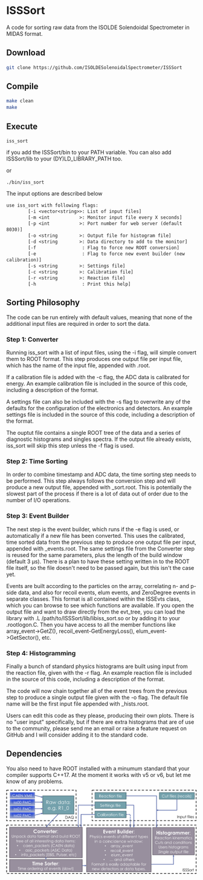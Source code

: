 # ISSSort

A code for sorting raw data from the ISOLDE Solendoidal Spectrometer in MIDAS format.

## Download

```bash
git clone https://github.com/ISOLDESolenoidalSpectrometer/ISSSort
```

## Compile

```bash
make clean
make
```


## Execute

```
iss_sort
```
if you add the ISSSort/bin to your PATH variable. You can also add ISSSort/lib to your (DY)LD_LIBRARY_PATH too.

or
```
./bin/iss_sort
```

The input options are described below

```
use iss_sort with following flags:
        [-i <vector<string>>: List of input files]
        [-m <int           >: Monitor input file every X seconds]
        [-p <int           >: Port number for web server (default 8030)]
        [-o <string        >: Output file for histogram file]
        [-d <string        >: Data directory to add to the monitor]
        [-f                 : Flag to force new ROOT conversion]
        [-e                 : Flag to force new event builder (new calibration)]
        [-s <string        >: Settings file]
        [-c <string        >: Calibration file]
        [-r <string        >: Reaction file]
        [-h                 : Print this help]
```

## Sorting Philosophy

The code can be run entirely with default values, meaning that none of the additional input files are required in order to sort the data.

### Step 1: Converter
Running iss_sort with a list of input files, using the -i flag, will simple convert them to ROOT format.
This step produces one output file per input file, which has the name of the input file, appended with .root.

If a calibration file is added with the -c flag, the ADC data is calibrated for energy.
An example calibration file is included in the source of this code, including a description of the format.

A settings file can also be included with the -s flag to overwrite any of the defaults for the configuration of the electronics and detectors.
An example settings file is included in the source of this code, including a description of the format.

The ouptut file contains a single ROOT tree of the data and a series of diagnostic histograms and singles spectra.
If the output file already exists, iss_sort will skip this step unless the -f flag is used.

### Step 2: Time Sorting
In order to combine timestamp and ADC data, the time sorting step needs to be performed.
This step always follows the conversion step and will produce a new output file, appended with _sort.root.
This is potentially the slowest part of the process if there is a lot of data out of order due to the number of I/O operations.

### Step 3: Event Builder
The next step is the event builder, which runs if the -e flag is used, or automatically if a new file has been converted.
This uses the calibrated, time sorted data from the previous step to produce one output file per input, appended with _events.root.
The same settings file from the Converter step is reused for the same parameters, plus the length of the build window (default 3 µs).
There is a plan to have these setting written in to the ROOT file itself, so the file doesn't need to be passed again, but this isn't the case yet.

Events are built according to the particles on the array, correlating n- and p-side data, and also for recoil events, elum events, and ZeroDegree events in separate classes.
This format is all contained within the ISSEvts class, which you can browse to see which functions are available.
If you open the output file and want to draw directly from the evt_tree, you can load the library with .L /path/to/ISSSort/lib/libiss_sort.so or by adding it to your .rootlogon.C.
Then you have access to all the member functions like array_event->GetZ(), recoil_event-GetEnergyLoss(), elum_event->GetSector(), etc.

### Step 4: Histogramming
Finally a bunch of standard physics histograms are built using input from the reaction file, given with the -r flag.
An example reaction file is included in the source of this code, including a description of the format.

The code will now chain together all of the event trees from the previous step to produce a single output file given with the -o flag.
The default file name will be the first input file appended with _hists.root.

Users can edit this code as they please, producing their own plots.
There is no "user input" specifically, but if there are extra histograms that are of use to the community, please send me an email or raise 
a feature request on GitHub and I will consider adding it to the standard code.

## Dependencies

You also need to have ROOT installed with a minumum standard that your compiler supports C++17. At the moment it works with v5 or v6, but let me know of any problems.


![Schematic for ISSSort](./.schematic_isssort.png)
